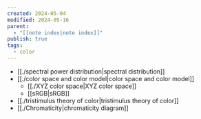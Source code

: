 ```yaml
---
created: 2024-05-04
modified: 2024-05-16
parent:
  - "[[note index|note index]]"
publish: true
tags:
  - color
---
```


- [[./spectral power distribution|spectral distribution]]
- [[./color space and color model|color space and color model]]
  - [[./XYZ color space|XYZ color space]]
  - [[sRGB|sRGB]]
- [[./tristimulus theory of color|tristimulus theory of color]]
- [[./Chromaticity|chromaticity diagram]]